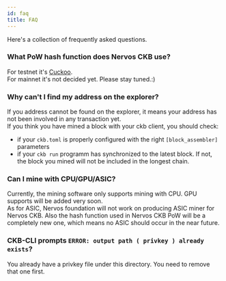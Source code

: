 ```yaml
---
id: faq
title: FAQ
---
```


Here's a collection of frequently asked questions.

### What PoW hash function does Nervos CKB use?
For testnet it's [Cuckoo](https://github.com/nervosnetwork/ckb/wiki/PoW-Engines).\
For mainnet it's not decided yet. Please stay tuned.:)

### Why can't I find my address on the explorer?
If you address cannot be found on the explorer, it means your address has not been involved in any transaction yet.  
If you think you have mined a block with your ckb client, you should check:
* if your `ckb.toml` is properly configured with the right `[block_assembler]` parameters
* if your `ckb run` programm has synchronized to the latest block. If not, the block you mined will not be included in the longest chain.

### Can I mine with CPU/GPU/ASIC?
Currently, the mining software only supports mining with CPU. GPU supports will be added very soon.  
As for ASIC, Nervos foundation will not work on producing ASIC miner for Nervos CKB. Also the hash function used in Nervos CKB PoW will be a completely new one, which means no ASIC should occur in the near future.

### CKB-CLI prompts `ERROR: output path ( privkey ) already exists`?
You already have a privkey file under this directory. You need to remove that one first.
